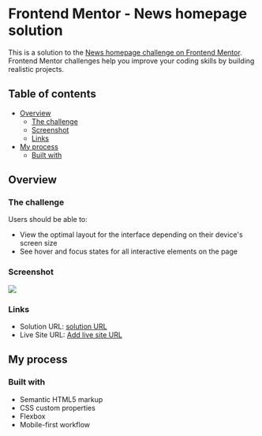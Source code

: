 # Frontend Mentor - News homepage solution

This is a solution to the [News homepage challenge on Frontend Mentor](https://www.frontendmentor.io/challenges/news-homepage-H6SWTa1MFl). Frontend Mentor challenges help you improve your coding skills by building realistic projects. 

## Table of contents

- [Overview](#overview)
  - [The challenge](#the-challenge)
  - [Screenshot](#screenshot)
  - [Links](#links)
- [My process](#my-process)
  - [Built with](#built-with)
  
## Overview

### The challenge

Users should be able to:

- View the optimal layout for the interface depending on their device's screen size
- See hover and focus states for all interactive elements on the page

### Screenshot

![](../news-homepage-main/design/desktop-preview.jpg)

### Links

- Solution URL: [solution URL](https://github.com/pvicky4759/frontend-mentor-challenges/tree/News-Homepage)
- Live Site URL: [Add live site URL](https://pvicky4759.github.io/frontend-mentor-challenges/)

## My process

### Built with

- Semantic HTML5 markup
- CSS custom properties
- Flexbox
- Mobile-first workflow

